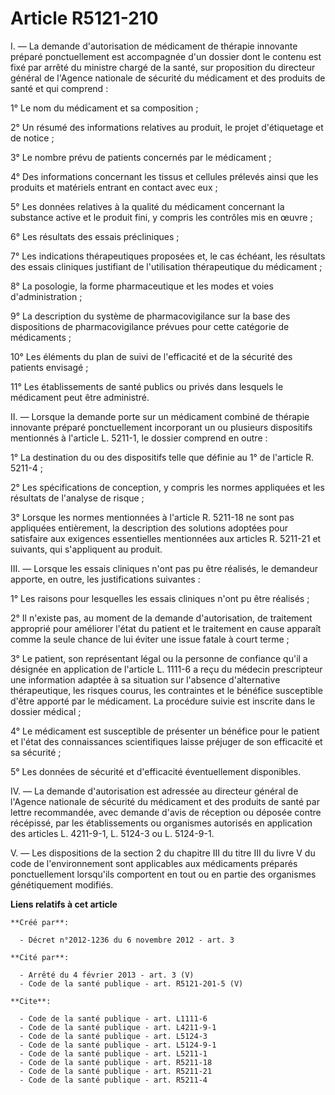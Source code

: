 # Article R5121-210

I. ― La demande d'autorisation de médicament de thérapie innovante préparé ponctuellement est accompagnée d'un dossier dont
le contenu est fixé par arrêté du ministre chargé de la santé, sur proposition du directeur général de l'Agence nationale de
sécurité du médicament et des produits de santé et qui comprend : 

1° Le nom du médicament et sa composition ; 

2° Un résumé des informations relatives au produit, le projet d'étiquetage et de notice ; 

3° Le nombre prévu de patients concernés par le médicament ; 

4° Des informations concernant les tissus et cellules prélevés ainsi que les produits et matériels entrant en contact avec
eux ; 

5° Les données relatives à la qualité du médicament concernant la substance active et le produit fini, y compris les
contrôles mis en œuvre ; 

6° Les résultats des essais précliniques ; 

7° Les indications thérapeutiques proposées et, le cas échéant, les résultats des essais cliniques justifiant de
l'utilisation thérapeutique du médicament ; 

8° La posologie, la forme pharmaceutique et les modes et voies d'administration ; 

9° La description du système de pharmacovigilance sur la base des dispositions de pharmacovigilance prévues pour cette
catégorie de médicaments ; 

10° Les éléments du plan de suivi de l'efficacité et de la sécurité des patients envisagé ; 

11° Les établissements de santé publics ou privés dans lesquels le médicament peut être administré. 

II. ― Lorsque la demande porte sur un médicament combiné de thérapie innovante préparé ponctuellement incorporant un ou
plusieurs dispositifs mentionnés à l'article L. 5211-1, le dossier comprend en outre : 

1° La destination du ou des dispositifs telle que définie au 1° de l'article R. 5211-4 ; 

2° Les spécifications de conception, y compris les normes appliquées et les résultats de l'analyse de risque ; 

3° Lorsque les normes mentionnées à l'article R. 5211-18 ne sont pas appliquées entièrement, la description des solutions
adoptées pour satisfaire aux exigences essentielles mentionnées aux articles R. 5211-21 et suivants, qui s'appliquent au
produit. 

III. ― Lorsque les essais cliniques n'ont pas pu être réalisés, le demandeur apporte, en outre, les justifications
suivantes : 

1° Les raisons pour lesquelles les essais cliniques n'ont pu être réalisés ; 

2° Il n'existe pas, au moment de la demande d'autorisation, de traitement approprié pour améliorer l'état du patient et le
traitement en cause apparaît comme la seule chance de lui éviter une issue fatale à court terme ; 

3° Le patient, son représentant légal ou la personne de confiance qu'il a désignée en application de l'article L. 1111-6 a
reçu du médecin prescripteur une information adaptée à sa situation sur l'absence d'alternative thérapeutique, les risques
courus, les contraintes et le bénéfice susceptible d'être apporté par le médicament. La procédure suivie est inscrite dans le
dossier médical ; 

4° Le médicament est susceptible de présenter un bénéfice pour le patient et l'état des connaissances scientifiques laisse
préjuger de son efficacité et sa sécurité ; 

5° Les données de sécurité et d'efficacité éventuellement disponibles. 

IV. ― La demande d'autorisation est adressée au directeur général de l'Agence nationale de sécurité du médicament et des
produits de santé par lettre recommandée, avec demande d'avis de réception ou déposée contre récépissé, par les
établissements ou organismes autorisés en application des articles L. 4211-9-1, L. 5124-3 ou L. 5124-9-1. 

V. ― Les dispositions de la section 2 du chapitre III du titre III du livre V du code de l'environnement sont applicables aux
médicaments préparés ponctuellement lorsqu'ils comportent en tout ou en partie des organismes génétiquement modifiés.

**Liens relatifs à cet article**

	**Créé par**:

	  - Décret n°2012-1236 du 6 novembre 2012 - art. 3

	**Cité par**:

	  - Arrêté du 4 février 2013 - art. 3 (V)
	  - Code de la santé publique - art. R5121-201-5 (V)

	**Cite**:

	  - Code de la santé publique - art. L1111-6
	  - Code de la santé publique - art. L4211-9-1
	  - Code de la santé publique - art. L5124-3
	  - Code de la santé publique - art. L5124-9-1
	  - Code de la santé publique - art. L5211-1
	  - Code de la santé publique - art. R5211-18
	  - Code de la santé publique - art. R5211-21
	  - Code de la santé publique - art. R5211-4
